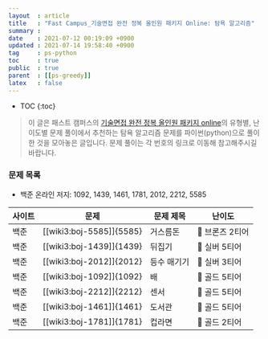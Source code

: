 ```yaml
---
layout  : article
title   : "Fast Campus_기술면접 완전 정복 올인원 패키지 Online: 탐욕 알고리즘"
summary : 
date    : 2021-07-12 00:19:09 +0900
updated : 2021-07-14 19:58:40 +0900
tag     : ps-python
toc     : true
public  : true
parent  : [[ps-greedy]]
latex   : false
---
```

* TOC
{:toc}

> 이 글은 패스트 캠퍼스의 [기술면접 완전 정복 올인원 패키지 online](https://fastcampus.co.kr/dev_online_algo)의 유형별, 난이도별 문제 풀이에서 추천하는 탐욕 알고리즘 문제를 파이썬(python)으로 풀이한 것을 모아놓은 글입니다. 문제 풀이는 각 번호의 링크로 이동해 참고해주시길 바랍니다.

### 문제 목록

* 백준 온라인 저지: 1092, 1439, 1461, 1781, 2012, 2212, 5585

| 사이트 | 문제                       | 문제 제목       | 난이도          |
| ------ | -------------------------- | --------------- | --------------- |
| 백준   | [[wiki3:boj-5585]]{5585}   | 거스름돈        | 🥉 브론즈 2티어 |
| 백준   | [[wiki3:boj-1439]]{1439}   | 뒤집기          | 🥈 실버 5티어   |
| 백준   | [[wiki3:boj-2012]]{2012}   | 등수 매기기     | 🥈 실버 3티어   |
| 백준   | [[wiki3:boj-1092]]{1092}   | 배              | 🥇 골드 5티어   |
| 백준   | [[wiki3:boj-2212]]{2212}   | 센서            | 🥇 골드 5티어   |
| 백준   | [[wiki3:boj-1461]]{1461}   | 도서관          | 🥇 골드 5티어   |
| 백준   | [[wiki3:boj-1781]]{1781}   | 컵라면          | 🥇 골드 2티어   |
